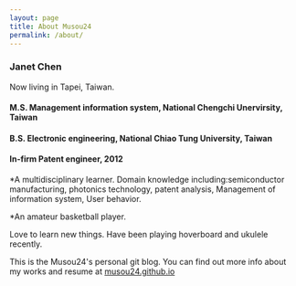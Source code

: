 ```yaml
---
layout: page
title: About Musou24
permalink: /about/
---
```


<h3>Janet Chen</h3>
Now living in Tapei, Taiwan.

<h4>M.S. Management information system, National Chengchi Unervirsity, Taiwan</h4>
<h4>B.S. Electronic engineering, National Chiao Tung University, Taiwan</h4>

<h4>In-firm Patent engineer, 2012</h4>

*A multidisciplinary learner. 
Domain knowledge including:semiconductor manufacturing, photonics technology, patent analysis, Management of information system, User behavior.

*An amateur basketball player.

  
  

Love to learn new things. Have been playing hoverboard and ukulele recently.

This is the Musou24's personal git blog. You can find out more info about my works and resume at [musou24.github.io](https://musou24.github.io/)


